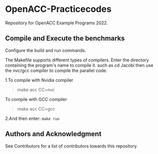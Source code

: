 # OpenACC-Practicecodes

Repository for OpenACC Example Programs 2022.

## Compile and Execute the benchmarks
Configure the build and run commands.

The Makefile supports different types of compilers. Enter the directory containing the program's name to compile it. such as cd Jacobi then use the nvc/gcc compiler to compile the parallel code.

1.To compile with Nvidia compiler
> make acc CC=nvc

To compile with GCC compiler
> make acc CC=gcc

2.And then enter: `make run`

## Authors and Acknowledgment

See Contributors for a list of contributors towards this repository.